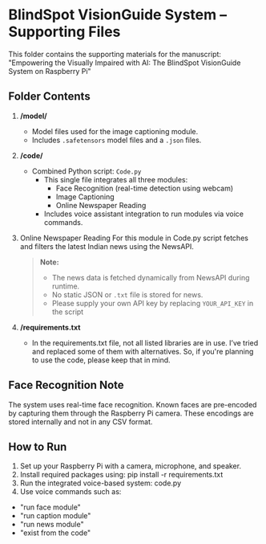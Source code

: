# BlindSpot VisionGuide System – Supporting Files

This folder contains the supporting materials for the manuscript:
"Empowering the Visually Impaired with AI: The BlindSpot VisionGuide System on Raspberry Pi"

## Folder Contents

1. **/model/**
   - Model files used for the image captioning module.
   - Includes `.safetensors` model files and a `.json` files. 

2. **/code/**
   - Combined Python script: `Code.py`
     - This single file integrates all three modules:
       - Face Recognition (real-time detection using webcam)
       - Image Captioning
       - Online Newspaper Reading
     - Includes voice assistant integration to run modules via voice commands.

3. Online Newspaper Reading
	For this module in Code.py script fetches and filters the latest Indian news using the NewsAPI.
   > **Note:**  
   > - The news data is fetched dynamically from NewsAPI during runtime.  
   > - No static JSON or `.txt` file is stored for news.  
   > - Please supply your own API key by replacing `YOUR_API_KEY` in the script

4. **/requirements.txt**
   - In the requirements.txt file, not all listed libraries are in use. I’ve tried and replaced some of them with alternatives. So, if you're planning to use the code, please keep that in mind.


## Face Recognition Note

The system uses real-time face recognition. Known faces are pre-encoded by capturing them through the Raspberry Pi camera. These encodings are stored internally and not in any CSV format.

## How to Run

1. Set up your Raspberry Pi with a camera, microphone, and speaker.
2. Install required packages using:
	pip install -r requirements.txt
3. Run the integrated voice-based system:
	code.py
4. Use voice commands such as:
- "run face module"
- "run caption module"
- "run news module"
- "exist from the code"




